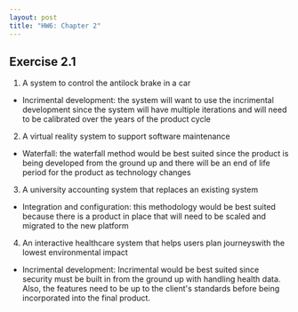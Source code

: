 ```yaml
---
layout: post
title: "HW6: Chapter 2"  
---
```


## Exercise 2.1

1. A system to control the antilock brake in a car

* Incrimental development: the system will want to use the incrimental development since the system will have multiple iterations and will need to be calibrated over the years of the product cycle

2. A virtual reality system to support software maintenance

* Waterfall: the waterfall method would be best suited since the product is being developed from the ground up and there will be an end of life period for the product as technology changes

3. A university accounting system that replaces an existing system

* Integration and configuration: this methodology would be best suited because there is a product in place that will need to be scaled and migrated to the new platform

4. An interactive healthcare system that helps users plan journeyswith the lowest environmental impact

* Incrimental development: Incrimental would be best suited since security must be built in from the ground up with handling health data. Also, the features need to be up to the client's standards before being incorporated into the final product.